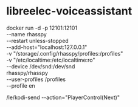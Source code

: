 # libreelec-voiceassistant

docker run -d -p 12101:12101 \
      --name rhasspy \
      --restart unless-stopped \
      --add-host="localhost:127.0.0.1" \
      -v "/storage/.config/rhasspy/profiles:/profiles" \
      -v "/etc/localtime:/etc/localtime:ro" \
      --device /dev/snd:/dev/snd \
      rhasspy/rhasspy \
      --user-profiles /profiles \
      --profile en
      
/le/kodi-send --action="PlayerControl(Next)"

